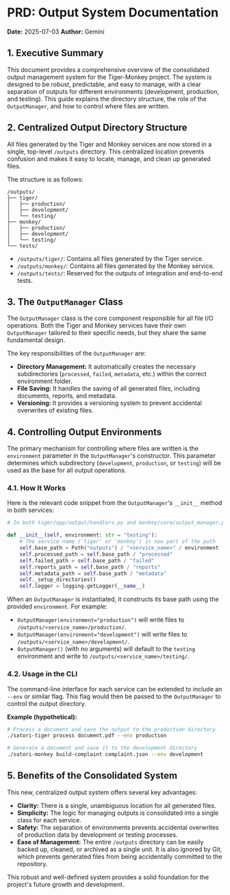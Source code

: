# PRD: Output System Documentation

**Date:** 2025-07-03
**Author:** Gemini

## 1. Executive Summary

This document provides a comprehensive overview of the consolidated output management system for the Tiger-Monkey project. The system is designed to be robust, predictable, and easy to manage, with a clear separation of outputs for different environments (development, production, and testing). This guide explains the directory structure, the role of the `OutputManager`, and how to control where files are written.

## 2. Centralized Output Directory Structure

All files generated by the Tiger and Monkey services are now stored in a single, top-level `/outputs` directory. This centralized location prevents confusion and makes it easy to locate, manage, and clean up generated files.

The structure is as follows:

```
/outputs/
├── tiger/
│   ├── production/
│   ├── development/
│   └── testing/
├── monkey/
│   ├── production/
│   ├── development/
│   └── testing/
└── tests/
```

*   `/outputs/tiger/`: Contains all files generated by the Tiger service.
*   `/outputs/monkey/`: Contains all files generated by the Monkey service.
*   `/outputs/tests/`: Reserved for the outputs of integration and end-to-end tests.

## 3. The `OutputManager` Class

The `OutputManager` class is the core component responsible for all file I/O operations. Both the Tiger and Monkey services have their own `OutputManager` tailored to their specific needs, but they share the same fundamental design.

The key responsibilities of the `OutputManager` are:

*   **Directory Management:** It automatically creates the necessary subdirectories (`processed`, `failed`, `metadata`, etc.) within the correct environment folder.
*   **File Saving:** It handles the saving of all generated files, including documents, reports, and metadata.
*   **Versioning:** It provides a versioning system to prevent accidental overwrites of existing files.

## 4. Controlling Output Environments

The primary mechanism for controlling where files are written is the `environment` parameter in the `OutputManager`'s constructor. This parameter determines which subdirectory (`development`, `production`, or `testing`) will be used as the base for all output operations.

### 4.1. How It Works

Here is the relevant code snippet from the `OutputManager`'s `__init__` method in both services:

```python
# In both tiger/app/output/handlers.py and monkey/core/output_manager.py

def __init__(self, environment: str = "testing"):
    # The service name ('tiger' or 'monkey') is now part of the path
    self.base_path = Path("outputs") / "<service_name>" / environment
    self.processed_path = self.base_path / "processed"
    self.failed_path = self.base_path / "failed"
    self.reports_path = self.base_path / "reports"
    self.metadata_path = self.base_path / "metadata"
    self._setup_directories()
    self.logger = logging.getLogger(__name__)
```

When an `OutputManager` is instantiated, it constructs its base path using the provided `environment`. For example:

*   `OutputManager(environment="production")` will write files to `/outputs/<service_name>/production/`.
*   `OutputManager(environment="development")` will write files to `/outputs/<service_name>/development/`.
*   `OutputManager()` (with no arguments) will default to the `testing` environment and write to `/outputs/<service_name>/testing/`.

### 4.2. Usage in the CLI

The command-line interface for each service can be extended to include an `--env` or similar flag. This flag would then be passed to the `OutputManager` to control the output directory.

**Example (hypothetical):**

```bash
# Process a document and save the output to the production directory
./satori-tiger process document.pdf --env production

# Generate a document and save it to the development directory
./satori-monkey build-complaint complaint.json --env development
```

## 5. Benefits of the Consolidated System

This new, centralized output system offers several key advantages:

*   **Clarity:** There is a single, unambiguous location for all generated files.
*   **Simplicity:** The logic for managing outputs is consolidated into a single class for each service.
*   **Safety:** The separation of environments prevents accidental overwrites of production data by development or testing processes.
*   **Ease of Management:** The entire `/outputs` directory can be easily backed up, cleaned, or archived as a single unit. It is also ignored by Git, which prevents generated files from being accidentally committed to the repository.

This robust and well-defined system provides a solid foundation for the project's future growth and development.

